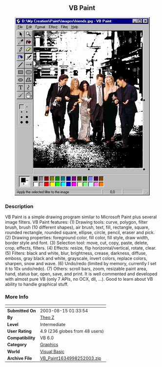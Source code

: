 ﻿<div align="center">

## VB Paint

<img src="PIC2003810226115619.gif">
</div>

### Description

VB Paint is a simple drawing program similar to Microsoft Paint plus several image filters. VB Paint features: (1) Drawing tools: curve, polygon, filter brush, brush (10 different shapes), air brush, text, fill, rectangle, square, rounded rectangle, rounded square, ellipse, circle, pencil, eraser and pick. (2) Drawing properties: foreground color, fill color, fill style, draw width, border style and font. (3) Selection tool: move, cut, copy, paste, delete, crop, effects, filters. (4) Effects: resize, flip horizontal/vertical, rotate, clear. (5) Filters: black and white, blur, brightness, crease, darkness, diffuse, emboss, gray black and white, grayscale, invert colors, replace colors, sharpen, snow and wave. (6) Undo/redo (limited by memory, currently I set it to 10x undo/redo). (7) Others: scroll bars, zoom, resizable paint area, hand, status bar, open, save, and print. It is well commented and developed with almost pure VB (only 7 APIs, no OCX, dll, ...). Good to learn about VB ability to handle graphical stuff.
 
### More Info
 


<span>             |<span>
---                |---
**Submitted On**   |2003-08-15 01:33:54
**By**             |[Theo Z](https://github.com/Planet-Source-Code/PSCIndex/blob/master/ByAuthor/theo-z.md)
**Level**          |Intermediate
**User Rating**    |4.9 (236 globes from 48 users)
**Compatibility**  |VB 6\.0
**Category**       |[Graphics](https://github.com/Planet-Source-Code/PSCIndex/blob/master/ByCategory/graphics__1-46.md)
**World**          |[Visual Basic](https://github.com/Planet-Source-Code/PSCIndex/blob/master/ByWorld/visual-basic.md)
**Archive File**   |[VB\_Paint1634998252003\.zip](https://github.com/Planet-Source-Code/theo-z-vb-paint__1-47566/archive/master.zip)








